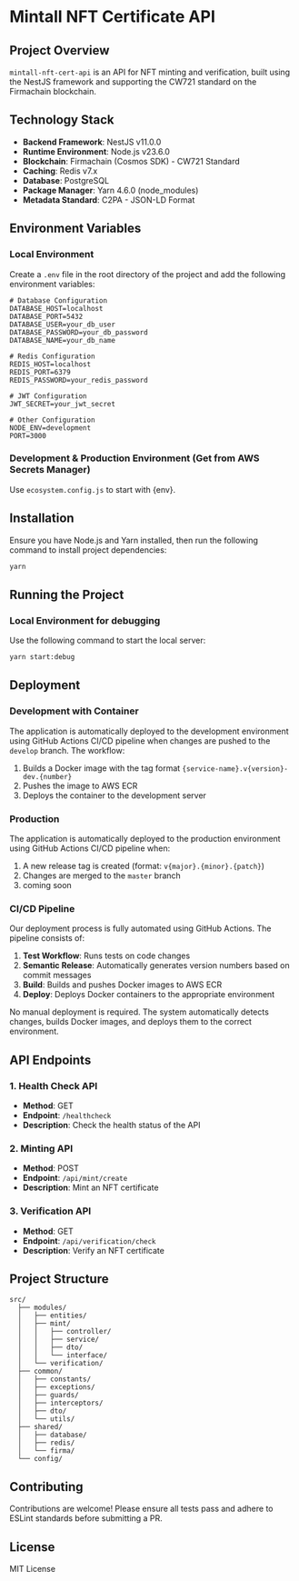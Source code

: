 # Mintall NFT Certificate API

## Project Overview

`mintall-nft-cert-api` is an API for NFT minting and verification, built using the NestJS framework and supporting the CW721 standard on the Firmachain blockchain.

## Technology Stack

- **Backend Framework**: NestJS v11.0.0
- **Runtime Environment**: Node.js v23.6.0
- **Blockchain**: Firmachain (Cosmos SDK) - CW721 Standard
- **Caching**: Redis v7.x
- **Database**: PostgreSQL
- **Package Manager**: Yarn 4.6.0 (node_modules)
- **Metadata Standard**: C2PA - JSON-LD Format

## Environment Variables

### Local Environment

Create a `.env` file in the root directory of the project and add the following environment variables:

```plaintext
# Database Configuration
DATABASE_HOST=localhost
DATABASE_PORT=5432
DATABASE_USER=your_db_user
DATABASE_PASSWORD=your_db_password
DATABASE_NAME=your_db_name

# Redis Configuration
REDIS_HOST=localhost
REDIS_PORT=6379
REDIS_PASSWORD=your_redis_password

# JWT Configuration
JWT_SECRET=your_jwt_secret

# Other Configuration
NODE_ENV=development
PORT=3000
```

### Development & Production Environment (Get from AWS Secrets Manager)

Use `ecosystem.config.js` to start with {env}.

## Installation

Ensure you have Node.js and Yarn installed, then run the following command to install project dependencies:

```bash
yarn
```

## Running the Project

### Local Environment for debugging

Use the following command to start the local server:

```bash
yarn start:debug
```

## Deployment

### Development with Container

The application is automatically deployed to the development environment using GitHub Actions CI/CD pipeline when changes are pushed to the `develop` branch. The workflow:

1. Builds a Docker image with the tag format `{service-name}.v{version}-dev.{number}`
2. Pushes the image to AWS ECR
3. Deploys the container to the development server

### Production

The application is automatically deployed to the production environment using GitHub Actions CI/CD pipeline when:

1. A new release tag is created (format: `v{major}.{minor}.{patch}`)
2. Changes are merged to the `master` branch
3. coming soon

### CI/CD Pipeline

Our deployment process is fully automated using GitHub Actions. The pipeline consists of:

1. **Test Workflow**: Runs tests on code changes
2. **Semantic Release**: Automatically generates version numbers based on commit messages
3. **Build**: Builds and pushes Docker images to AWS ECR
4. **Deploy**: Deploys Docker containers to the appropriate environment

No manual deployment is required. The system automatically detects changes, builds Docker images, and deploys them to the correct environment.

## API Endpoints

### 1. Health Check API

- **Method**: GET
- **Endpoint**: `/healthcheck`
- **Description**: Check the health status of the API

### 2. Minting API

- **Method**: POST
- **Endpoint**: `/api/mint/create`
- **Description**: Mint an NFT certificate

### 3. Verification API

- **Method**: GET
- **Endpoint**: `/api/verification/check`
- **Description**: Verify an NFT certificate

## Project Structure

```
src/
  ├── modules/
  │   ├── entities/
  │   ├── mint/
  │   │   ├── controller/
  │   │   ├── service/
  │   │   ├── dto/
  │   │   └── interface/
  │   └── verification/
  ├── common/
  │   ├── constants/
  │   ├── exceptions/
  │   ├── guards/
  │   ├── interceptors/
  │   ├── dto/
  │   └── utils/
  ├── shared/
  │   ├── database/
  │   ├── redis/
  │   └── firma/
  └── config/
```

## Contributing

Contributions are welcome! Please ensure all tests pass and adhere to ESLint standards before submitting a PR.

## License

MIT License
